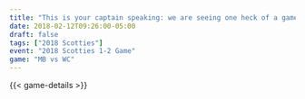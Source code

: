 ```yaml
---
title: "This is your captain speaking: we are seeing one heck of a game!"
date: 2018-02-12T09:26:00-05:00
draft: false
tags: ["2018 Scotties"]
event: "2018 Scotties 1-2 Game"
game: "MB vs WC"
---
```

{{< game-details >}}
<!--more--> 